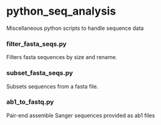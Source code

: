 # python_seq_analysis
Miscellaneous python scripts to handle sequence data

### filter_fasta_seqs.py
Filters fasta sequences by size and rename.

### subset_fasta_seqs.py
Subsets sequences from a fasta file.

### ab1_to_fastq.py
Pair-end assemble Sanger sequences provided as ab1 files
